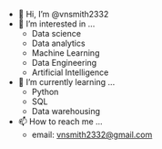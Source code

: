 - 👋 Hi, I’m @vnsmith2332
- 👀 I’m interested in ...
     - Data science
     - Data analytics
     - Machine Learning
     - Data Engineering
     - Artificial Intelligence
- 🌱 I’m currently learning ...
     - Python
     - SQL
     - Data warehousing
- 📫 How to reach me ...
     - email: vnsmith2332@gmail.com

<!---
vnsmith2332/vnsmith2332 is a ✨ special ✨ repository because its `README.md` (this file) appears on your GitHub profile.
You can click the Preview link to take a look at your changes.
--->
